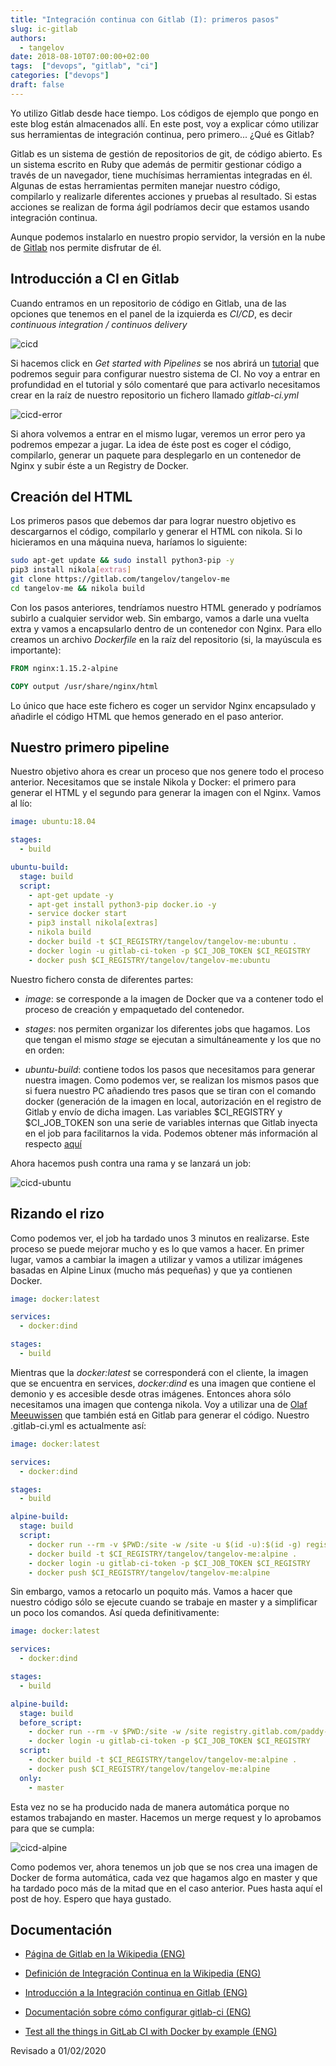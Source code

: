 ```yaml
---
title: "Integración continua con Gitlab (I): primeros pasos"
slug: ic-gitlab
authors:
  - tangelov
date: 2018-08-10T07:00:00+02:00
tags:  ["devops", "gitlab", "ci"]
categories: ["devops"]
draft: false
---
```


Yo utilizo Gitlab desde hace tiempo. Los códigos de ejemplo que pongo en este blog están almacenados allí. En este post, voy a explicar cómo utilizar sus herramientas de integración continua, pero primero... ¿Qué es Gitlab?

Gitlab es un sistema de gestión de repositorios de git, de código abierto. Es un sistema escrito en Ruby que además de permitir gestionar código a través de un navegador, tiene muchísimas herramientas integradas en él. Algunas de estas herramientas permiten manejar nuestro código, compilarlo y realizarle diferentes acciones y pruebas al resultado. Si estas acciones se realizan de forma ágil podríamos decir que estamos usando integración continua.

Aunque podemos instalarlo en nuestro propio servidor, la versión en la nube de [Gitlab](https://gitlab.com/users/sign_in) nos permite disfrutar de él.

<!--more-->

## Introducción a CI en Gitlab
Cuando entramos en un repositorio de código en Gitlab, una de las opciones que tenemos en el panel de la izquierda es _CI/CD_, es decir _continuous integration / continuos delivery_

![cicd](https://storage.googleapis.com/tangelov-data/images/0012-00.png)

Si hacemos click en _Get started with Pipelines_ se nos abrirá un [tutorial](https://gitlab.com/help/ci/quick_start/README) que podremos seguir para configurar nuestro sistema de CI. No voy a entrar en profundidad en el tutorial y sólo comentaré que para activarlo necesitamos crear en la raíz de nuestro repositorio un fichero llamado _gitlab-ci.yml_

![cicd-error](https://storage.googleapis.com/tangelov-data/images/0012-01.png)

Si ahora volvemos a entrar en el mismo lugar, veremos un error pero ya podremos empezar a jugar. La idea de éste post es coger el código, compilarlo, generar un paquete para desplegarlo en un contenedor de Nginx y subir éste a un Registry de Docker.

## Creación del HTML
Los primeros pasos que debemos dar para lograr nuestro objetivo es descargarnos el código, compilarlo y generar el HTML con nikola. Si lo hicieramos en una máquina nueva, haríamos lo siguiente:

```bash
sudo apt-get update && sudo install python3-pip -y
pip3 install nikola[extras]
git clone https://gitlab.com/tangelov/tangelov-me
cd tangelov-me && nikola build
```

Con los pasos anteriores, tendríamos nuestro HTML generado y podríamos subirlo a cualquier servidor web. Sin embargo, vamos a darle una vuelta extra y vamos a encapsularlo dentro de un contenedor con Nginx. Para ello creamos un archivo _Dockerfile_ en la raíz del repositorio (si, la mayúscula es importante):

```Dockerfile
FROM nginx:1.15.2-alpine

COPY output /usr/share/nginx/html
```

Lo único que hace este fichero es coger un servidor Nginx encapsulado y añadirle el código HTML que hemos generado en el paso anterior.


## Nuestro primero pipeline
Nuestro objetivo ahora es crear un proceso que nos genere todo el proceso anterior. Necesitamos que se instale Nikola y Docker: el primero para generar el HTML y el segundo para generar la imagen con el Nginx. Vamos al lío:

```yml
image: ubuntu:18.04

stages:
  - build

ubuntu-build:
  stage: build
  script:
    - apt-get update -y
    - apt-get install python3-pip docker.io -y
    - service docker start
    - pip3 install nikola[extras]
    - nikola build
    - docker build -t $CI_REGISTRY/tangelov/tangelov-me:ubuntu .
    - docker login -u gitlab-ci-token -p $CI_JOB_TOKEN $CI_REGISTRY
    - docker push $CI_REGISTRY/tangelov/tangelov-me:ubuntu
```

Nuestro fichero consta de diferentes partes:

* _image_: se corresponde a la imagen de Docker que va a contener todo el proceso de creación y empaquetado del contenedor.

* _stages_: nos permiten organizar los diferentes jobs que hagamos. Los que tengan el mismo _stage_ se ejecutan a simultáneamente y los que no en orden:

* _ubuntu-build_: contiene todos los pasos que necesitamos para generar nuestra imagen. Como podemos ver, se realizan los mismos pasos que si fuera nuestro PC añadiendo tres pasos que se tiran con el comando docker (generación de la imagen en local, autorización en el registro de Gitlab y envío de dicha imagen. Las variables $CI\_REGISTRY y $CI\_JOB\_TOKEN son una serie de variables internas que Gitlab inyecta en el job para facilitarnos la vida. Podemos obtener más información al respecto [aquí](https://docs.gitlab.com/ee/ci/variables/)

Ahora hacemos push contra una rama y se lanzará un job:

![cicd-ubuntu](https://storage.googleapis.com/tangelov-data/images/0012-02.png)


## Rizando el rizo
Como podemos ver, el job ha tardado unos 3 minutos en realizarse. Este proceso se puede mejorar mucho y es lo que vamos a hacer. En primer lugar, vamos a cambiar la imagen a utilizar y vamos a utilizar imágenes basadas en Alpine Linux (mucho más pequeñas) y que ya contienen Docker. 

```yml
image: docker:latest

services:
  - docker:dind

stages:
  - build
```

Mientras que la _docker:latest_ se corresponderá con el cliente, la imagen que se encuentra en services, _docker:dind_ es una imagen que contiene el demonio y es accesible desde otras imágenes. Entonces ahora sólo necesitamos una imagen que contenga nikola. Voy a utilizar una de [Olaf Meeuwissen](https://gitlab.com/paddy-hack/nikola/container_registry) que también está en Gitlab para generar el código. Nuestro .gitlab-ci.yml es actualmente así:

```yml
image: docker:latest

services:
  - docker:dind

stages:
  - build

alpine-build:
  stage: build
  script:
    - docker run --rm -v $PWD:/site -w /site -u $(id -u):$(id -g) registry.gitlab.com/paddy-hack/nikola nikola build
    - docker build -t $CI_REGISTRY/tangelov/tangelov-me:alpine .
    - docker login -u gitlab-ci-token -p $CI_JOB_TOKEN $CI_REGISTRY
    - docker push $CI_REGISTRY/tangelov/tangelov-me:alpine
```

Sin embargo, vamos a retocarlo un poquito más. Vamos a hacer que nuestro código sólo se ejecute cuando se trabaje en master y a simplificar un poco los comandos. Así queda definitivamente:

```yml
image: docker:latest

services:
  - docker:dind

stages:
  - build

alpine-build:
  stage: build
  before_script:
    - docker run --rm -v $PWD:/site -w /site registry.gitlab.com/paddy-hack/nikola nikola build
    - docker login -u gitlab-ci-token -p $CI_JOB_TOKEN $CI_REGISTRY
  script:
    - docker build -t $CI_REGISTRY/tangelov/tangelov-me:alpine .
    - docker push $CI_REGISTRY/tangelov/tangelov-me:alpine
  only:
    - master
```

Esta vez no se ha producido nada de manera automática porque no estamos trabajando en master. Hacemos un merge request y lo aprobamos para que se cumpla:

![cicd-alpine](https://storage.googleapis.com/tangelov-data/images/0012-03.png)

Como podemos ver, ahora tenemos un job que se nos crea una imagen de Docker de forma automática, cada vez que hagamos algo en master y que ha tardado poco más de la mitad que en el caso anterior. Pues hasta aquí el post de hoy. Espero que haya gustado.


## Documentación

* [Página de Gitlab en la Wikipedia (ENG)](https://en.wikipedia.org/wiki/GitLab)

* [Definición de Integración Continua en la Wikipedia (ENG)](https://en.wikipedia.org/wiki/GitLab)

* [Introducción a la Integración continua en Gitlab (ENG)](https://about.gitlab.com/features/gitlab-ci-cd/)

* [Documentación sobre cómo configurar gitlab-ci (ENG)](https://docs.gitlab.com/ee/ci/yaml/)

* [Test all the things in GitLab CI with Docker by example (ENG)](https://about.gitlab.com/2018/02/05/test-all-the-things-gitlab-ci-docker-examples/)


Revisado a 01/02/2020
